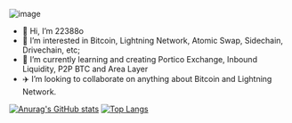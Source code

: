 ![image](https://user-images.githubusercontent.com/83122757/230884603-a2f05f89-c49d-417b-a899-b8557055d47a.png)


- 👋 Hi, I’m 22388o
- 👀 I’m interested in Bitcoin, Lightning Network, Atomic Swap, Sidechain, Drivechain, etc;
- 🌱 I’m currently learning and creating Portico Exchange, Inbound Liquidity, P2P BTC and Area Layer
- ✈️ I’m looking to collaborate on anything about Bitcoin and Lightning Network.

<!---
22388o/dark-worf is a ✨ special ✨ repository because its `README.md` (this file) appears on your GitHub profile.
You can click the Preview link to take a look at your changes.
--->

[![Anurag's GitHub stats](https://github-readme-stats.vercel.app/api?username=22388o&count_private=true)](https://github.com/22388o/github-readme-stats)
[![Top Langs](https://github-readme-stats.vercel.app/api/top-langs/?username=22388o&count_private=true)](https://github.com/22388o/github-readme-stats)
